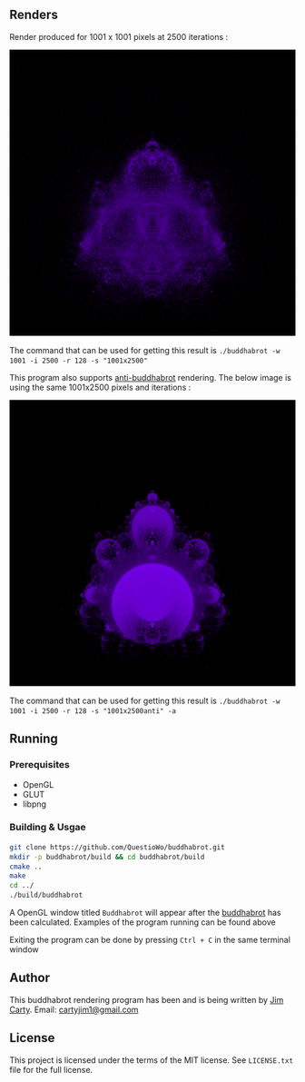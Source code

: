 ## Renders
Render produced for 1001 x 1001 pixels at 2500 iterations :

![Buddhabrot](https://github.com/QuestioWo/buddhabrot/blob/main/assets/1001x2500.png?raw=true)

The command that can be used for getting this result is `./buddhabrot -w 1001 -i 2500 -r 128 -s "1001x2500"`

This program also supports [anti-buddhabrot](https://en.wikipedia.org/wiki/Buddhabrot#Nuances) rendering. The below image is using the same 1001x2500 pixels and iterations :

![Anti-buddhabrot](https://github.com/QuestioWo/buddhabrot/blob/main/assets/1001x2500anti.png?raw=true)

The command that can be used for getting this result is `./buddhabrot -w 1001 -i 2500 -r 128 -s "1001x2500anti" -a`

## Running

### Prerequisites
* OpenGL
* GLUT
* libpng

### Building & Usgae

```bash
git clone https://github.com/QuestioWo/buddhabrot.git
mkdir -p buddhabrot/build && cd buddhabrot/build
cmake ..
make
cd ../
./build/buddhabrot
```

A OpenGL window titled `Buddhabrot` will appear after the [buddhabrot](https://en.wikipedia.org/wiki/Buddhabrot) has been calculated. Examples of the program running can be found above

Exiting the program can be done by pressing `Ctrl + C` in the same terminal window

## Author

This buddhabrot rendering program has been and is being written by [Jim Carty](https://questiowo.github.io). Email: cartyjim1@gmail.com

## License

This project is licensed under the terms of the MIT license. See `LICENSE.txt` file for the full license.
